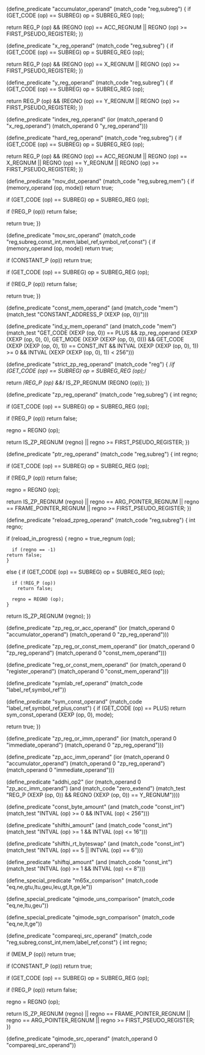 (define_predicate "accumulator_operand"
  (match_code "reg,subreg")
{
  if (GET_CODE (op) == SUBREG)
    op = SUBREG_REG (op);
  
  return REG_P (op)
	 && (REGNO (op) == ACC_REGNUM || REGNO (op) >= FIRST_PSEUDO_REGISTER);
})

(define_predicate "x_reg_operand"
  (match_code "reg,subreg")
{
  if (GET_CODE (op) == SUBREG)
    op = SUBREG_REG (op);
  
  return REG_P (op)
	 && (REGNO (op) == X_REGNUM || REGNO (op) >= FIRST_PSEUDO_REGISTER);
})

(define_predicate "y_reg_operand"
  (match_code "reg,subreg")
{
  if (GET_CODE (op) == SUBREG)
    op = SUBREG_REG (op);
  
  return REG_P (op)
	 && (REGNO (op) == Y_REGNUM || REGNO (op) >= FIRST_PSEUDO_REGISTER);
})

(define_predicate "index_reg_operand"
  (ior (match_operand 0 "x_reg_operand")
       (match_operand 0 "y_reg_operand")))

(define_predicate "hard_reg_operand"
  (match_code "reg,subreg")
{
  if (GET_CODE (op) == SUBREG)
    op = SUBREG_REG (op);
  
  return REG_P (op)
	 && (REGNO (op) == ACC_REGNUM || REGNO (op) == X_REGNUM
	     || REGNO (op) == Y_REGNUM || REGNO (op) >= FIRST_PSEUDO_REGISTER);
})

(define_predicate "mov_dst_operand"
  (match_code "reg,subreg,mem")
{
  if (memory_operand (op, mode))
    return true;

  if (GET_CODE (op) == SUBREG)
    op = SUBREG_REG (op);
  
  if (!REG_P (op))
    return false;
  
  return true;
})

(define_predicate "mov_src_operand"
  (match_code "reg,subreg,const_int,mem,label_ref,symbol_ref,const")
{
  if (memory_operand (op, mode))
    return true;

  if (CONSTANT_P (op))
    return true;

  if (GET_CODE (op) == SUBREG)
    op = SUBREG_REG (op);

  if (!REG_P (op))
    return false;

  return true;
})

(define_predicate "const_mem_operand"
  (and (match_code "mem")
       (match_test "CONSTANT_ADDRESS_P (XEXP (op, 0))")))

(define_predicate "ind_y_mem_operand"
  (and (match_code "mem")
       (match_test "GET_CODE (XEXP (op, 0)) == PLUS
		    && zp_reg_operand (XEXP (XEXP (op, 0), 0),
				       GET_MODE (XEXP (XEXP (op, 0), 0)))
		    && GET_CODE (XEXP (XEXP (op, 0), 1)) == CONST_INT
		    && INTVAL (XEXP (XEXP (op, 0), 1)) >= 0
		    && INTVAL (XEXP (XEXP (op, 0), 1)) < 256")))

(define_predicate "strict_zp_reg_operand"
  (match_code "reg")
{
  /*if (GET_CODE (op) == SUBREG)
    op = SUBREG_REG (op);*/
  
  return /*REG_P (op) &&*/ IS_ZP_REGNUM (REGNO (op));
})

(define_predicate "zp_reg_operand"
  (match_code "reg,subreg")
{
  int regno;
  
  if (GET_CODE (op) == SUBREG)
    op = SUBREG_REG (op);
  
  if (!REG_P (op))
    return false;
  
  regno = REGNO (op);
  
  return IS_ZP_REGNUM (regno) || regno >= FIRST_PSEUDO_REGISTER;
})

(define_predicate "ptr_reg_operand"
  (match_code "reg,subreg")
{
  int regno;
  
  if (GET_CODE (op) == SUBREG)
    op = SUBREG_REG (op);
  
  if (!REG_P (op))
    return false;
  
  regno = REGNO (op);
  
  return IS_ZP_REGNUM (regno) || regno == ARG_POINTER_REGNUM
	 || regno == FRAME_POINTER_REGNUM || regno >= FIRST_PSEUDO_REGISTER;
})

(define_predicate "reload_zpreg_operand"
  (match_code "reg,subreg")
{
  int regno;
  
  if (reload_in_progress)
    {
      regno = true_regnum (op);

      if (regno == -1)
	return false;
    }
  else
    {
      if (GET_CODE (op) == SUBREG)
	op = SUBREG_REG (op);

      if (!REG_P (op))
        return false;

      regno = REGNO (op);
    }
  
  return IS_ZP_REGNUM (regno);
})

(define_predicate "zp_reg_or_acc_operand"
  (ior (match_operand 0 "accumulator_operand")
       (match_operand 0 "zp_reg_operand")))

(define_predicate "zp_reg_or_const_mem_operand"
  (ior (match_operand 0 "zp_reg_operand")
       (match_operand 0 "const_mem_operand")))

(define_predicate "reg_or_const_mem_operand"
  (ior (match_operand 0 "register_operand")
       (match_operand 0 "const_mem_operand")))

(define_predicate "symlab_ref_operand"
  (match_code "label_ref,symbol_ref"))

(define_predicate "sym_const_operand"
  (match_code "label_ref,symbol_ref,plus,const")
{
  if (GET_CODE (op) == PLUS)
    return sym_const_operand (XEXP (op, 0), mode);
  
  return true;
})

(define_predicate "zp_reg_or_imm_operand"
  (ior (match_operand 0 "immediate_operand")
       (match_operand 0 "zp_reg_operand")))

(define_predicate "zp_acc_imm_operand"
  (ior (match_operand 0 "accumulator_operand")
       (match_operand 0 "zp_reg_operand")
       (match_operand 0 "immediate_operand")))

(define_predicate "addhi_op2"
  (ior (match_operand 0 "zp_acc_imm_operand")
       (and (match_code "zero_extend")
	    (match_test "REG_P (XEXP (op, 0))
			 && REGNO (XEXP (op, 0)) == Y_REGNUM"))))

(define_predicate "const_byte_amount"
  (and (match_code "const_int")
       (match_test "INTVAL (op) >= 0 && INTVAL (op) < 256")))

(define_predicate "shifthi_amount"
  (and (match_code "const_int")
       (match_test "INTVAL (op) >= 1 && INTVAL (op) <= 16")))

(define_predicate "shifthi_rt_byteswap"
  (and (match_code "const_int")
       (match_test "INTVAL (op) == 5 || INTVAL (op) == 6")))

(define_predicate "shiftqi_amount"
  (and (match_code "const_int")
       (match_test "INTVAL (op) >= 1 && INTVAL (op) <= 8")))

(define_special_predicate "m65x_comparison"
  (match_code "eq,ne,gtu,ltu,geu,leu,gt,lt,ge,le"))

(define_special_predicate "qimode_uns_comparison"
  (match_code "eq,ne,ltu,geu"))

(define_special_predicate "qimode_sgn_comparison"
  (match_code "eq,ne,lt,ge"))

(define_predicate "compareqi_src_operand"
  (match_code "reg,subreg,const_int,mem,label_ref,const")
{
  int regno;
  
  if (MEM_P (op))
    return true;
  
  if (CONSTANT_P (op))
    return true;

  if (GET_CODE (op) == SUBREG)
    op = SUBREG_REG (op);
  
  if (!REG_P (op))
    return false;
  
  regno = REGNO (op);
  
  return IS_ZP_REGNUM (regno)
	 || regno == FRAME_POINTER_REGNUM
	 || regno == ARG_POINTER_REGNUM
	 || regno >= FIRST_PSEUDO_REGISTER;
})

(define_predicate "qimode_src_operand"
  (match_operand 0 "compareqi_src_operand"))
